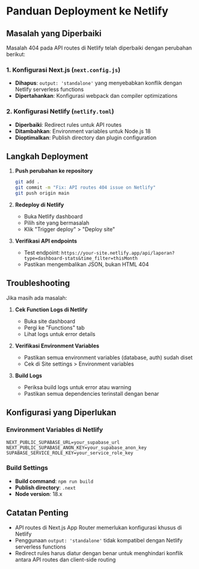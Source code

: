 # Panduan Deployment ke Netlify

## Masalah yang Diperbaiki

Masalah 404 pada API routes di Netlify telah diperbaiki dengan perubahan berikut:

### 1. Konfigurasi Next.js (`next.config.js`)
- **Dihapus**: `output: 'standalone'` yang menyebabkan konflik dengan Netlify serverless functions
- **Dipertahankan**: Konfigurasi webpack dan compiler optimizations

### 2. Konfigurasi Netlify (`netlify.toml`)
- **Diperbaiki**: Redirect rules untuk API routes
- **Ditambahkan**: Environment variables untuk Node.js 18
- **Dioptimalkan**: Publish directory dan plugin configuration

## Langkah Deployment

1. **Push perubahan ke repository**
   ```bash
   git add .
   git commit -m "Fix: API routes 404 issue on Netlify"
   git push origin main
   ```

2. **Redeploy di Netlify**
   - Buka Netlify dashboard
   - Pilih site yang bermasalah
   - Klik "Trigger deploy" > "Deploy site"

3. **Verifikasi API endpoints**
   - Test endpoint: `https://your-site.netlify.app/api/laporan?type=dashboard-stats&time_filter=thisMonth`
   - Pastikan mengembalikan JSON, bukan HTML 404

## Troubleshooting

Jika masih ada masalah:

1. **Cek Function Logs di Netlify**
   - Buka site dashboard
   - Pergi ke "Functions" tab
   - Lihat logs untuk error details

2. **Verifikasi Environment Variables**
   - Pastikan semua environment variables (database, auth) sudah diset
   - Cek di Site settings > Environment variables

3. **Build Logs**
   - Periksa build logs untuk error atau warning
   - Pastikan semua dependencies terinstall dengan benar

## Konfigurasi yang Diperlukan

### Environment Variables di Netlify
```
NEXT_PUBLIC_SUPABASE_URL=your_supabase_url
NEXT_PUBLIC_SUPABASE_ANON_KEY=your_supabase_anon_key
SUPABASE_SERVICE_ROLE_KEY=your_service_role_key
```

### Build Settings
- **Build command**: `npm run build`
- **Publish directory**: `.next`
- **Node version**: 18.x

## Catatan Penting

- API routes di Next.js App Router memerlukan konfigurasi khusus di Netlify
- Penggunaan `output: 'standalone'` tidak kompatibel dengan Netlify serverless functions
- Redirect rules harus diatur dengan benar untuk menghindari konflik antara API routes dan client-side routing